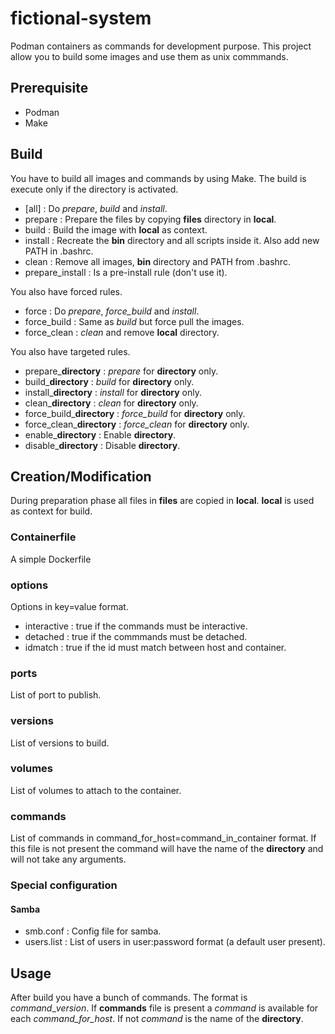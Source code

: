 # fictional-system

Podman containers as commands for development purpose.
This project allow you to build some images and use them as unix commmands.

## Prerequisite

- Podman
- Make

## Build

You have to build all images and commands by using Make. The build is execute only if the directory is activated.

- [all] : Do *prepare*, *build* and *install*.
- prepare : Prepare the files by copying **files** directory in **local**.
- build : Build the image with **local** as context.
- install : Recreate the **bin** directory and all scripts inside it. Also add new PATH in .bashrc.
- clean : Remove all images, **bin** directory and PATH from .bashrc.
- prepare_install : Is a pre-install rule (don't use it).

You also have forced rules.

- force : Do *prepare*, *force_build* and *install*.
- force_build : Same as *build* but force pull the images.
- force_clean : *clean* and remove **local** directory.

You also have targeted rules.

- prepare_**directory** : *prepare* for **directory** only.
- build_**directory** : *build* for **directory** only.
- install_**directory** : *install* for **directory** only.
- clean_**directory** : *clean* for **directory** only.
- force_build_**directory** : *force_build* for **directory** only.
- force_clean_**directory** : *force_clean* for **directory** only.
- enable_**directory** : Enable **directory**.
- disable_**directory** : Disable **directory**.

## Creation/Modification

During preparation phase all files in **files** are copied in **local**.
**local** is used as context for build.

### Containerfile
A simple Dockerfile

### options
Options in key=value format.

- interactive : true if the commands must be interactive.
- detached : true if the commmands must be detached.
- idmatch : true if the id must match between host and container.

### ports
List of port to publish.

### versions
List of versions to build.

### volumes
List of volumes to attach to the container.

### commands
List of commands in command_for_host=command_in_container format.
If this file is not present the command will have the name of the **directory** and will not take any arguments.

### Special configuration

#### Samba

- smb.conf : Config file for samba.
- users.list : List of users in user:password format (a default user present).

## Usage

After build you have a bunch of commands.
The format is *command*_*version*.
If **commands** file is present a *command* is available for each *command_for_host*.
If not *command* is the name of the **directory**.
